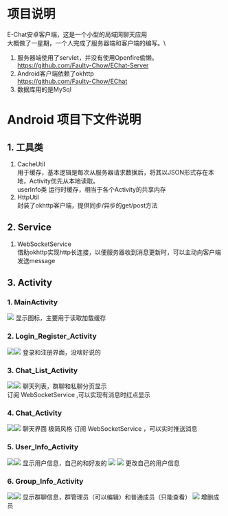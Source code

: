 # 项目说明
E-Chat安卓客户端，这是一个小型的局域网聊天应用\
大概做了一星期，一个人完成了服务器端和客户端的编写。\
1. 服务器端使用了servlet，并没有使用Openfire偷懒。\
https://github.com/Faulty-Chow/EChat-Server
2. Android客户端依赖了okhttp\
https://github.com/Faulty-Chow/EChat
3. 数据库用的是MySql

# Android 项目下文件说明
## 1. 工具类
1. CacheUtil\
    用于缓存，基本逻辑是每次从服务器请求数据后，将其以JSON形式存在本地，Activity优先从本地读取。\
    userInfo类  运行时缓存，相当于各个Activity的共享内存
2. HttpUtil\
    封装了okhttp客户端，提供同步/异步的get/post方法
## 2. Service
1. WebSocketService\
    借助okhttp实现http长连接，以便服务器收到消息更新时，可以主动向客户端发送message
## 3. Activity
### 1. MainActivity

![](README_IMG%5CFirst%20Page.jpg)
显示图标，主要用于读取加载缓存

### 2. Login_Register_Activity
![](README_IMG%5CLogin.jpg)![](README_IMG%5CRegister.jpg)
登录和注册界面，没啥好说的

### 3. Chat_List_Activity
![](README_IMG%5CGroup%20Chat%20List.jpg)![](README_IMG%5CPrivate%20Chat.jpg)
聊天列表，群聊和私聊分页显示\
订阅 WebSocketService ,可以实现有消息时红点显示

### 4. Chat_Activity
![](README_IMG%5CGroup%20Chat.jpg)![](README_IMG%5CPrivate%20Chat.jpg)
聊天界面 极简风格
订阅 WebSocketService ，可以实时推送消息

### 5. User_Info_Activity
![](README_IMG%5CSelf%20User%20Info%201.jpg)![](README_IMG%5CUser%20Info.jpg)
显示用户信息，自己的和好友的
![](README_IMG%5CSelf%20User%20info%202.jpg) ![](README_IMG%5CUser%20Info.jpg) 
更改自己的用户信息

### 6. Group_Info_Activity
![](README_IMG%5CGroup%20Info%20Member.jpg)![](README_IMG%5CGroup%20Info%20Owner%201.jpg)
显示群聊信息，群管理员（可以编辑）和普通成员（只能查看）
![](README_IMG%5CGroup%20Info%20Owner%202.jpg)
增删成员